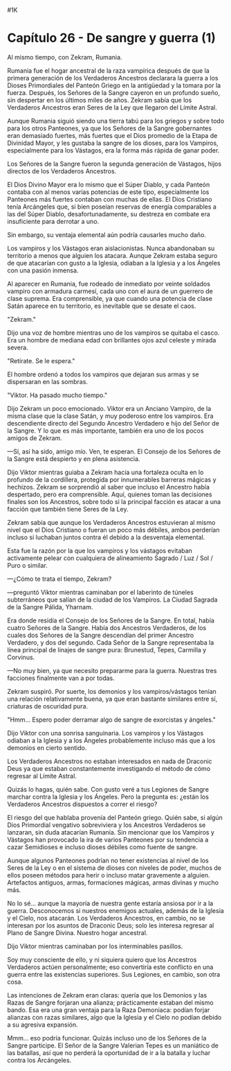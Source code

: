 
#1K 

# Capítulo 26 - De sangre y guerra (1)


Al mismo tiempo, con Zekram, Rumania.

Rumania fue el hogar ancestral de la raza vampírica después de que la primera generación de los Verdaderos Ancestros declarara la guerra a los Dioses Primordiales del Panteón Griego en la antigüedad y la tomara por la fuerza. Después, los Señores de la Sangre cayeron en un profundo sueño, sin despertar en los últimos miles de años. Zekram sabía que los Verdaderos Ancestros eran Seres de la Ley que llegaron del Límite Astral.

Aunque Rumania siguió siendo una tierra tabú para los griegos y sobre todo para los otros Panteones, ya que los Señores de la Sangre gobernantes eran demasiado fuertes, más fuertes que el Dios promedio de la Etapa de Divinidad Mayor, y les gustaba la sangre de los dioses, para los Vampiros, especialmente para los Vástagos, era la forma más rápida de ganar poder.

Los Señores de la Sangre fueron la segunda generación de Vástagos, hijos directos de los Verdaderos Ancestros.

El Dios Divino Mayor era lo mismo que el Súper Diablo, y cada Panteón contaba con al menos varias potencias de este tipo, especialmente los Panteones más fuertes contaban con muchas de ellas. El Dios Cristiano tenía Arcángeles que, si bien poseían reservas de energía comparables a las del Súper Diablo, desafortunadamente, su destreza en combate era insuficiente para derrotar a uno.

Sin embargo, su ventaja elemental aún podría causarles mucho daño.

Los vampiros y los Vástagos eran aislacionistas. Nunca abandonaban su territorio a menos que alguien los atacara. Aunque Zekram estaba seguro de que atacarían con gusto a la Iglesia, odiaban a la Iglesia y a los Ángeles con una pasión inmensa.

Al aparecer en Rumania, fue rodeado de inmediato por veinte soldados vampiro con armadura carmesí, cada uno con el aura de un guerrero de clase suprema. Era comprensible, ya que cuando una potencia de clase Satán aparece en tu territorio, es inevitable que se desate el caos.

"Zekram."

Dijo una voz de hombre mientras uno de los vampiros se quitaba el casco. Era un hombre de mediana edad con brillantes ojos azul celeste y mirada severa.

"Retírate. Se le espera."

El hombre ordenó a todos los vampiros que dejaran sus armas y se dispersaran en las sombras.

"Viktor. Ha pasado mucho tiempo."

Dijo Zekram un poco emocionado. Viktor era un Anciano Vampiro, de la misma clase que la clase Satán, y muy poderoso entre los vampiros. Era descendiente directo del Segundo Ancestro Verdadero e hijo del Señor de la Sangre. Y lo que es más importante, también era uno de los pocos amigos de Zekram.

—Sí, así ha sido, amigo mío. Ven, te esperan. El Consejo de los Señores de la Sangre está despierto y en plena asistencia.

Dijo Viktor mientras guiaba a Zekram hacia una fortaleza oculta en lo profundo de la cordillera, protegida por innumerables barreras mágicas y hechizos. Zekram se sorprendió al saber que incluso el Ancestro había despertado, pero era comprensible. Aquí, quienes toman las decisiones finales son los Ancestros, sobre todo si la principal facción es atacar a una facción que también tiene Seres de la Ley.

Zekram sabía que aunque los Verdaderos Ancestros estuvieran al mismo nivel que el Dios Cristiano o fueran un poco más débiles, ambos perderían incluso si luchaban juntos contra él debido a la desventaja elemental.

Esta fue la razón por la que los vampiros y los vástagos evitaban activamente pelear con cualquiera de alineamiento Sagrado / Luz / Sol / Puro o similar.

—¿Cómo te trata el tiempo, Zekram?

—preguntó Viktor mientras caminaban por el laberinto de túneles subterráneos que salían de la ciudad de los Vampiros. La Ciudad Sagrada de la Sangre Pálida, Yharnam.

Era donde residía el Consejo de los Señores de la Sangre. En total, había cuatro Señores de la Sangre. Había dos Ancestros Verdaderos, de los cuales dos Señores de la Sangre descendían del primer Ancestro Verdadero, y dos del segundo. Cada Señor de la Sangre representaba la línea principal de linajes de sangre pura: Brunestud, Tepes, Carmilla y Corvinus.

—No muy bien, ya que necesito prepararme para la guerra. Nuestras tres facciones finalmente van a por todas.

Zekram suspiró. Por suerte, los demonios y los vampiros/vástagos tenían una relación relativamente buena, ya que eran bastante similares entre sí, criaturas de oscuridad pura.

"Hmm... Espero poder derramar algo de sangre de exorcistas y ángeles."

Dijo Viktor con una sonrisa sanguinaria. Los vampiros y los Vástagos odiaban a la Iglesia y a los Ángeles probablemente incluso más que a los demonios en cierto sentido.

Los Verdaderos Ancestros no estaban interesados ​​en nada de Draconic Deus ya que estaban constantemente investigando el método de cómo regresar al Límite Astral.

Quizás lo hagas, quién sabe. Con gusto veré a tus Legiones de Sangre marchar contra la Iglesia y los Ángeles. Pero la pregunta es: ¿están los Verdaderos Ancestros dispuestos a correr el riesgo?

El riesgo del que hablaba provenía del Panteón griego. Quién sabe, si algún Dios Primordial vengativo sobreviviera y los Ancestros Verdaderos se lanzaran, sin duda atacarían Rumanía. Sin mencionar que los Vampiros y Vástagos han provocado la ira de varios Panteones por su tendencia a cazar Semidioses e incluso dioses débiles como fuente de sangre.

Aunque algunos Panteones podrían no tener existencias al nivel de los Seres de la Ley o en el sistema de dioses con niveles de poder, muchos de ellos poseen métodos para herir o incluso matar gravemente a alguien. Artefactos antiguos, armas, formaciones mágicas, armas divinas y mucho más.

No lo sé... aunque la mayoría de nuestra gente estaría ansiosa por ir a la guerra. Desconocemos si nuestros enemigos actuales, además de la Iglesia y el Cielo, nos atacarán. Los Verdaderos Ancestros, en cambio, no se interesan por los asuntos de Draconic Deus; solo les interesa regresar al Plano de Sangre Divina. Nuestro hogar ancestral.

Dijo Viktor mientras caminaban por los interminables pasillos.

Soy muy consciente de ello, y ni siquiera quiero que los Ancestros Verdaderos actúen personalmente; eso convertiría este conflicto en una guerra entre las existencias superiores. Sus Legiones, en cambio, son otra cosa.

Las intenciones de Zekram eran claras: quería que los Demonios y las Razas de Sangre forjaran una alianza; prácticamente estaban del mismo bando. Esa era una gran ventaja para la Raza Demoniaca: podían forjar alianzas con razas similares, algo que la Iglesia y el Cielo no podían debido a su agresiva expansión.

Mmm... eso podría funcionar. Quizás incluso uno de los Señores de la Sangre participe. El Señor de la Sangre Valerian Tepes es un maniático de las batallas, así que no perderá la oportunidad de ir a la batalla y luchar contra los Arcángeles.